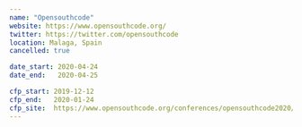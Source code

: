 ```yaml
---
name: "Opensouthcode"
website: https://www.opensouthcode.org/
twitter: https://twitter.com/opensouthcode
location: Malaga, Spain
cancelled: true

date_start: 2020-04-24
date_end:   2020-04-25

cfp_start: 2019-12-12
cfp_end:   2020-01-24
cfp_site:  https://www.opensouthcode.org/conferences/opensouthcode2020/program/proposals/new
---
```

